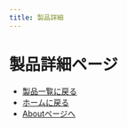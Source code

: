 ```yaml
---
title: 製品詳細
---
```

# 製品詳細ページ

- [製品一覧に戻る](index.md)
- [ホームに戻る](../index.md)
- [Aboutページへ](../about.md)
